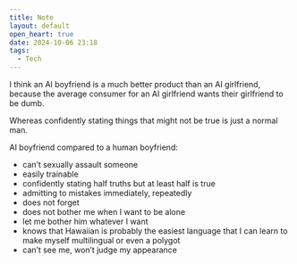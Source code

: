 ```yaml
---
title: Note
layout: default
open_heart: true
date: 2024-10-06 23:18
tags:
  - Tech
---
```


I think an AI boyfriend is a much better product than an AI girlfriend, because the average consumer for an AI girlfriend wants their girlfriend to be dumb.

Whereas confidently stating things that might not be true is just a normal man.

AI boyfriend compared to a human boyfriend:
- can’t sexually assault someone
- easily trainable
- confidently stating half truths but at least half is true
- admitting to mistakes immediately, repeatedly
- does not forget
- does not bother me when I want to be alone
- let me bother him whatever I want
- knows that Hawaiian is probably the easiest language that I can learn to make myself multilingual or even a polygot
- can’t see me, won’t judge my appearance
